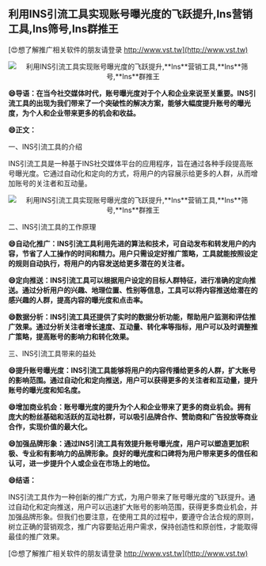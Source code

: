 ## **利用INS引流工具实现账号曝光度的飞跃提升,**Ins**营销工具,**Ins**筛号,**Ins**群推王**

[😍想了解推广相关软件的朋友请登录 http://www.vst.tw](http://www.vst.tw)

 <center><img src="https://vst.tw/MP4/tuiguang/png/4.png" alt="利用INS引流工具实现账号曝光度的飞跃提升,**Ins**营销工具,**Ins**筛号,**Ins**群推王"></center>

**😄导语：在当今社交媒体时代，账号曝光度对于个人和企业来说至关重要。INS引流工具的出现为我们带来了一个突破性的解决方案，能够大幅度提升账号的曝光度，为个人和企业带来更多的机会和收益。**

**😄正文：**

一、INS引流工具的介绍

INS引流工具是一种基于INS社交媒体平台的应用程序，旨在通过各种手段提高账号曝光度。它通过自动化和定向的方式，将用户的内容展示给更多的人群，从而增加账号的关注者和互动量。

 <center><img src="https://vst.tw/MP4/tuiguang/png/1.png" alt="利用INS引流工具实现账号曝光度的飞跃提升,**Ins**营销工具,**Ins**筛号,**Ins**群推王"></center>

二、INS引流工具的工作原理

**😄自动化推广：INS引流工具利用先进的算法和技术，可自动发布和转发用户的内容，节省了人工操作的时间和精力。用户只需设定好推广策略，工具就能按照设定的规则自动执行，将用户的内容发送给更多潜在的关注者。**

**😄定向推送：INS引流工具可以根据用户设定的目标人群特征，进行准确的定向推送。通过分析用户的兴趣、地理位置、性别等信息，工具可以将内容推送给潜在的感兴趣的人群，提高内容的曝光度和点击率。**

**😄数据分析：INS引流工具还提供了实时的数据分析功能，帮助用户监测和评估推广效果。通过分析关注者增长速度、互动量、转化率等指标，用户可以及时调整推广策略，提高账号的影响力和转化效果。**

三、INS引流工具带来的益处

**😄提升账号曝光度：INS引流工具能够将用户的内容传播给更多的人群，扩大账号的影响范围。通过自动化和定向推送，用户可以获得更多的关注者和互动量，提升账号的曝光度和知名度。**

**😄增加商业机会：账号曝光度的提升为个人和企业带来了更多的商业机会。拥有庞大的粉丝基础和活跃的互动社群，可以吸引品牌合作、赞助商和广告投放等商业合作，实现价值的最大化。**

**😄加强品牌形象：通过INS引流工具有效提升账号曝光度，用户可以塑造更加积极、专业和有影响力的品牌形象。良好的曝光度和口碑将为用户带来更多的信任和认可，进一步提升个人或企业在市场上的地位。**

**😄结语：**

INS引流工具作为一种创新的推广方式，为用户带来了账号曝光度的飞跃提升。通过自动化和定向推送，用户可以迅速扩大账号的影响范围，获得更多商业机会，并加强品牌形象。但我们也要注意，在使用工具的过程中，要遵守合法合规的原则，树立正确的营销观念，推广内容要贴近用户需求，保持创造性和原创性，才能取得最佳的推广效果。

[😍想了解推广相关软件的朋友请登录 http://www.vst.tw](http://www.vst.tw)




